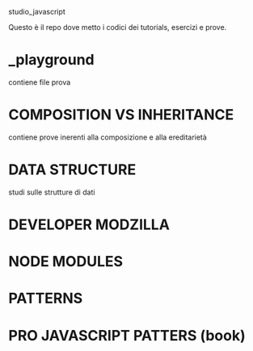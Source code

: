 studio_javascript

Questo è il repo dove metto i codici dei tutorials, esercizi e prove.

<h1>_playground</h1>
contiene file prova

<h1>COMPOSITION VS INHERITANCE</h1>
contiene prove inerenti alla composizione e alla
ereditarietà

<h1>DATA STRUCTURE</h1>
studi sulle strutture di dati

<h1>DEVELOPER MODZILLA</h1>

<h1>NODE MODULES</h1>

<h1>PATTERNS</h1>

<h1>PRO JAVASCRIPT PATTERS (book)</h1>

